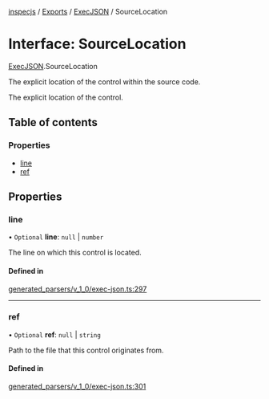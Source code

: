 [inspecjs](../README.md) / [Exports](../modules.md) / [ExecJSON](../modules/ExecJSON.md) / SourceLocation

# Interface: SourceLocation

[ExecJSON](../modules/ExecJSON.md).SourceLocation

The explicit location of the control within the source code.

The explicit location of the control.

## Table of contents

### Properties

- [line](ExecJSON.SourceLocation.md#line)
- [ref](ExecJSON.SourceLocation.md#ref)

## Properties

### line

• `Optional` **line**: ``null`` \| `number`

The line on which this control is located.

#### Defined in

[generated_parsers/v_1_0/exec-json.ts:297](https://github.com/mitre/heimdall2/blob/23640835/libs/inspecjs/src/generated_parsers/v_1_0/exec-json.ts#L297)

___

### ref

• `Optional` **ref**: ``null`` \| `string`

Path to the file that this control originates from.

#### Defined in

[generated_parsers/v_1_0/exec-json.ts:301](https://github.com/mitre/heimdall2/blob/23640835/libs/inspecjs/src/generated_parsers/v_1_0/exec-json.ts#L301)
